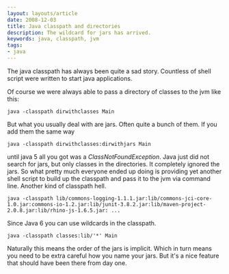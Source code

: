 ```yaml
---
layout: layouts/article
date: 2008-12-03
title: Java classpath and directories
description: The wildcard for jars has arrived.
keywords: java, classpath, jvm
tags:
- java
---
```


The java classpath has always been quite a sad story. Countless of shell script were written to start java applications.

Of course we were always able to pass a directory of classes to the jvm like this:

    java -classpath dirwithclasses Main

But what you usually deal with are jars. Often quite a bunch of them. If you add them the same way

    java -classpath dirwithclasses:dirwithjars Main

until java 5 all you got was a *ClassNotFoundException*. Java just did not search for jars, but only classes in the directories. It completely ignored the jars. So what pretty much everyone ended up doing is providing yet another shell script to build up the classpath and pass it to the jvm via command line. Another kind of classpath hell.

    java -classpath lib/commons-logging-1.1.1.jar:lib/commons-jci-core-1.0.jar:commons-io-1.2.jar:lib/junit-3.8.2.jar:lib/maven-project-2.0.8.jar:lib/rhino-js-1.6.5.jar: ...

Since Java 6 you can use wildcards in the classpath.

    java -classpath classes:lib/'*' Main

Naturally this means the order of the jars is implicit. Which in turn means you need to be extra careful how you name your jars. But it's a nice feature that should have been there from day one.
